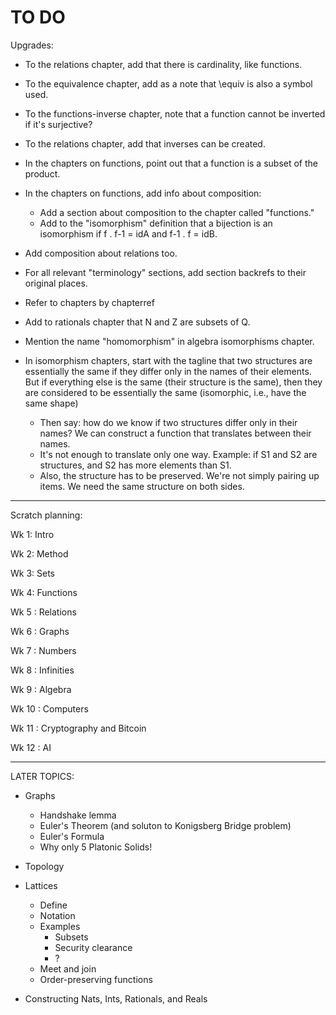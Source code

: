 # TO DO

Upgrades:

* To the relations chapter, add that there is cardinality, like functions.
* To the equivalence chapter, add as a note that \equiv is also a symbol used.
* To the functions-inverse chapter, note that a function cannot be inverted if it's surjective?
* To the relations chapter, add that inverses can be created.

* In the chapters on functions, point out that a function is a subset of the product.
* In the chapters on functions, add info about composition:
  * Add a section about composition to the chapter called "functions." 
  * Add to the "isomorphism" definition that a bijection is an isomorphism if f . f-1 = idA and f-1 . f = idB.
* Add composition about relations too.

* For all relevant "terminology" sections, add section backrefs to their original places.
* Refer to chapters by chapterref
* Add to rationals chapter that N and Z are subsets of Q.
* Mention the name "homomorphism" in algebra isomorphisms chapter.

* In isomorphism chapters, start with the tagline that two structures are essentially the same if they differ only in the names of their elements. But if everything else is the same (their structure is the same), then they are considered to be essentially the same (isomorphic, i.e., have the same shape)
  * Then say: how do we know if two structures differ only in their names? We can construct a function that translates between their names. 
  * It's not enough to translate only one way. Example: if S1 and S2 are structures, and S2 has more elements than S1.
  * Also, the structure has to be preserved. We're not simply pairing up items. We need the same structure on both sides.

-------

Scratch planning:

Wk 1: Intro

Wk 2: Method

Wk 3: Sets

Wk 4: Functions

Wk 5 : Relations

Wk 6 : Graphs

Wk 7 : Numbers

Wk 8 : Infinities

Wk 9 : Algebra

Wk 10 : Computers

Wk 11 : Cryptography and Bitcoin

Wk 12 : AI



------
LATER TOPICS:

* Graphs
  * Handshake lemma
  * Euler's Theorem (and soluton to Konigsberg Bridge problem)
  * Euler's Formula
  * Why only 5 Platonic Solids!

* Topology

* Lattices
  * Define
  * Notation
  * Examples
    * Subsets
    * Security clearance
    * ?
  * Meet and join
  * Order-preserving functions

* Constructing Nats, Ints, Rationals, and Reals
